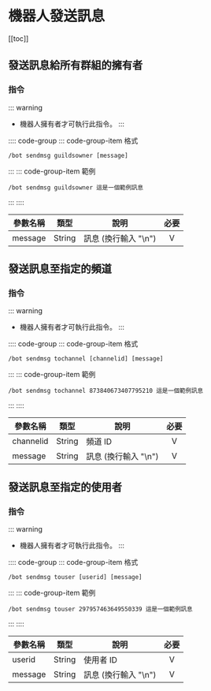 # 機器人發送訊息

[[toc]]

## 發送訊息給所有群組的擁有者

### 指令

::: warning
- 機器人擁有者才可執行此指令。
:::

:::: code-group
::: code-group-item 格式
```text:no-line-numbers
/bot sendmsg guildsowner [message]
```
:::
::: code-group-item 範例
```text:no-line-numbers
/bot sendmsg guildsowner 這是一個範例訊息
```
:::
::::

| 參數名稱    | 類型     | 說明             | 必要  |
|---------|--------|----------------|:---:|
| message | String | 訊息 (換行輸入 "\n") |  V  |

## 發送訊息至指定的頻道

### 指令

::: warning
- 機器人擁有者才可執行此指令。
:::

:::: code-group
::: code-group-item 格式
```text:no-line-numbers
/bot sendmsg tochannel [channelid] [message]
```
:::
::: code-group-item 範例
```text:no-line-numbers
/bot sendmsg tochannel 873840673407795210 這是一個範例訊息
```
:::
::::

| 參數名稱      | 類型     | 說明             | 必要  |
|-----------|--------|----------------|:---:|
| channelid | String | 頻道 ID          |  V  |
| message   | String | 訊息 (換行輸入 "\n") |  V  |

## 發送訊息至指定的使用者

### 指令

::: warning
- 機器人擁有者才可執行此指令。
:::

:::: code-group
::: code-group-item 格式
```text:no-line-numbers
/bot sendmsg touser [userid] [message]
```
:::
::: code-group-item 範例
```text:no-line-numbers
/bot sendmsg touser 297957463649550339 這是一個範例訊息
```
:::
::::

| 參數名稱    | 類型     | 說明             | 必要  |
|---------|--------|----------------|:---:|
| userid  | String | 使用者 ID         |  V  |
| message | String | 訊息 (換行輸入 "\n") |  V  |
